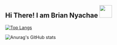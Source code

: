 ## Hi There! I am Brian Nyachae <img src="https://raw.githubusercontent.com/MartinHeinz/MartinHeinz/master/wave.gif" width="40px">

[![Top Langs](https://github-readme-stats.vercel.app/api/top-langs/?username=Bria222)](https://github.com/anuraghazra/github-readme-stats)

![Anurag's GitHub stats](https://github-readme-stats.vercel.app/api?username=Bria222&show_icons=true&theme=algolia)








